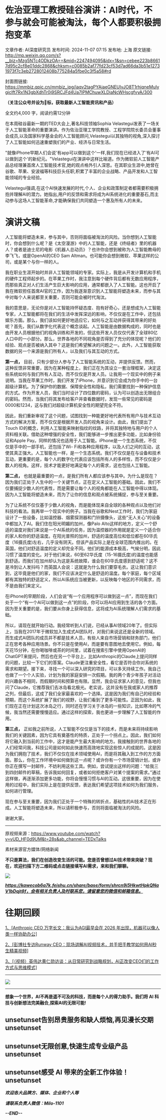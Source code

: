 # 佐治亚理工教授硅谷演讲：AI时代，不参与就会可能被淘汰，每个人都要积极拥抱变革

文章作者: AI深度研究员
发布时间: 2024-11-07 07:15
发布地: 上海
原文链接: http://mp.weixin.qq.com/s?__biz=Mzg5NTc4ODkzOA==&mid=2247494095&idx=1&sn=cebee223b86617d95c2cf8e01ddc2868&chksm=c0085b2af77fd23cf53d7ad66da3b51e12731973f7c3eb2728012408b775284a5fbe0c3f5a58#rd

封面图链接: https://mmbiz.qpic.cn/mmbiz_jpg/iaqv2tagPYAiaeGNEUIvJO8T1rhjqneMuIygicIft7Rx1N3gbXdhTr0j9SRCJFd4Ua7IPMChuwXLDiaNcWHscgfvyA/300

**（关注公众号并设为🌟标，获取最新人工智能资讯和产品）**

全文约4,000 字，阅读约需12分钟

在本周硅谷最新一期的TED大会上,著名科技领袖Sophia
Velastegui发表了一场关于人工智能革命的重要演讲。作为佐治亚理工学院教授、工程学院院长委员会董事会成员,以及国家科学基金会的人工智能顾问,Velastegui以其独特的视角,深入探讨了人工智能如何迅速重塑我们的产业、经济与日常生活。

"就像iPhone早期人们会说'有app可以做到这个'一样,我们现在已经进入了'有AI可以做到这个'的新纪元。"Velastegui在演讲中这样比喻道。作为微软前人工智能产品总经理兼首席人工智能技术官,她的观点格外引人深思。在其职业生涯中,她曾在谷歌、苹果、安波福等科技巨头任职,积累了丰富的企业战略、产品开发和人工智能领域的专业经验。

Velastegui强调,在这个AI快速发展的时代,个人、企业和政策制定者都需要积极拥抱并理解AI的潜力。她指出,用户的反馈和需求将成为AI系统进化的重要基石,而主动参与这场人工智能革命,才能确保我们共同塑造一个惠及所有人的未来。

# 演讲文稿

人工智能将塑造未来，参与其中，否则将面临被淘汰的风险。当你想到人工智能时，你会想到什么呢？是《太空漫游》中的人工智能，还是《终结者》里的机器人？或者是迪士尼的电影《机器人总动员》？也许你会想到被称为人工智能教母的李飞飞，或是OpenAI的CEO
Sam Altman。也可能你会想到微软、苹果这样的公司，或是某个与你一样的人。

我在职业生涯开始时并非人工智能领域的专家。实际上，我是从开发计算机和手机的硬件工程师起步的。在苹果工作时，我注意到每个硬件背后都有无数应用程序，而那些真正对人们生活产生巨大影响的应用，通常都嵌入了人工智能。这也开启了我在微软担任首席AI官的工作，因为我逐渐意识到人工智能将塑造未来，而参与其中对每个人来说都至关重要，否则可能会被时代淘汰。

我的意思是，无论你是对人工智能持怀疑态度、抱有好奇心，还是想成为人工智能专家，人工智能都将在我们的生活中发挥深远的影响，不仅仅是在工作中，还包括娱乐方面。那么，我们该如何更好地适应它，如何与之互动并获得其带来的好处呢？首先，我们从数字化代表这个概念谈起。人工智能是由数据构成的，同时也是由开发人员根据他们的视角训练和开发的，但这些开发人员仅仅代表了全球80亿人口中的一小部分。那么，世界各地的不同视角是否得到了充分的体现呢？他们的经验、观点是否被纳入其中？这是我们希望解决的问题之一。此外，人工智能获取数据的另一个来源是我们所有人，以及我们与其互动的方式。

**第一点，**
目前，只有少部分人参与了人工智能系统的互动，并提供反馈。然而，这种反馈非常重要，因为在某种程度上，我们正在为其设立一套治理框架，决定这些系统如何与我们所有人互动，而不仅仅是开发人员。让我用一个现实中的例子来说明。当我在苹果工作时，我们开发了iPhone，并意识到它会成为你手中的一台超级计算机。为了保护你的数据、保障安全性和隐私，我们需要找到一种保护信息的方式。作为开发人员，我们当时设计了四位数的密码，认为可以创造出无限组合的密码。然而，当我们将其发布给客户并查看数据时，发现一些常见的密码是0000和1234，这与我们对超级计算机安全性的期望完全不符。

因此，我们重新审视了这个问题，试图找到一种能更好地代表所有用户与技术互动方式的解决方案，而不仅仅是根据开发人员的视角来设计。由此，我们提出了Touch
ID的概念，利用人工智能来映射指纹的纹路，并将其独特地与用户的个人资料相关联。借助这种增强的安全性，我们能够进一步推出更多功能，比如身份验证和Apple
Pay。同样的情况也适用于人工智能。iPhone是一个生态系统，不仅仅是手中的一部手机，还包括了Wi-
Fi和各种应用程序，以及人们之间的互动，这使其真正强大。人工智能也一样，是一个生态系统。我们不仅仅是在与设备和技术互动，更重要的是，每个人的数字化代表应该包括所有人的多样性，而不仅仅是少数人的视角。这样，技术才能更好地满足每个人的需求，这也包括人工智能。

**第二点，**
也就是最重要的一点，是我们所有人都应该参与其中。为什么是现在？因为我们正处于人生中的一个关键节点，正在定义人工智能的基础。因此，我们不仅要捕捉少数人的代表性，而是需要让每个人的视角都能在人工智能中得以体现。因为人工智能将塑造未来，而为了让你的信息和观点被系统捕捉，参与至关重要。

为了让系统不仅仅基于少数人的视角，而是能体现来自全球的各种观点以及他们对科技的看法。我再举一个现实中的例子。当我在谷歌和Nest工作时，我们为家庭设计了一些设备，比如温控器、烟雾探测器和门铃摄像头，这些“无人关心”的设备中都加入了AI。我们住在阳光明媚的加州，像Palo
Alto这样的地方，定义一个舒适的温度对我们来说是一个AI系统的任务，因为温控器的作用就是定义一个适合你的家人和你的舒适温度。在阳光普照的加州，舒适的温度高位和低位都在60华氏度（16摄氏度)左右，几乎没有阴天。但该产品实际上是在全球范围内推出的。在英国，他们对舒适温度的定义却完全不同。他们的能源成本极高，气候分明，因此习惯了温度的变化。对于他们来说，60至62华氏度（15-16摄氏度)的温度也能感到舒适。而我们在加州却认为这是系统故障，谁会在60华氏度感到舒适呢？这不是冷到让人发抖吗？而英国人会说：这就是为什么我们要穿毛衣。这让我们意识到，这毕竟是他们的家，我们不应该决定什么是舒适的温度。每个家庭，每个区域都有其独特的舒适定义，所以AI系统应当被更新，以反映每个地区的不同需求，而不是由我们来定义。

在iPhone的早期阶段，人们会说“有一个应用程序可以做到这一点”，而现在我们处于一个“有一个AI可以做到这一点”的阶段，你可以将AI应用到生活的各个方面。因为至关重要的是，我们要从你身上获得信息，这将成为AI系统理解人们需求的基础。

所以，请现在就开始行动。我经常听到人们说，已经从事AI领域20年了。但实际上，当我在2017年于微软加入生成式AI团队时，对我们来说这还是全新的领域。而生成式AI团队的成员并不都是技术人员，有些人来自市场营销和财务部门，他们正在思考各种应用场景。你不只是在使用AI，而是要有意图地去使用它。例如，每天花15分钟，在你喝咖啡或茶的时间里，试着在搜索引擎中使用OpenAI的ChatGPT来提问，然后也在另一个平台上，比如Anthropic的Claude上提问同样的问题，比较一下它们的答案。Claude更注重安全性，看它是否符合你对系统的需求和期望。接下来，寻找一个可以深入研究的项目，可以多天持续工作。我自己也做了一个个人实验，计划为我的家庭安排一次假期。我的两个青少年孩子对活动的兴趣各不相同，而假期时间和预算也有限。显然，我会征求家人的意见，但我也问了Claude，它推荐我们去冰岛看北极光。老实说，这并没有在我或家人的推荐之列，但最后，这成了我们全家最喜欢的一个选择。这是因为我们有自己的经验和预期，而这个系统扩展了我们的视野，让我们看到了更多可能性。正因为如此，我们现在正在计划这次冰岛之行，同时还在学习关于冰岛的一些知识，比如寒冷的气候，我当然还需要慢慢适应。通过这样的探索，我也更进一步理解了人工智能的作用。

**第三点，**
正如我之前所说，人工智能不仅仅是当下的技术，而是未来将持续影响我们的关键因素，因为它具有奠基性的特质，正处于一个拐点上。因此，我们如何将它融入到当前的工作中，这才是能产生最大影响的地方。我接触到的世界各地的人们经常问我，科技公司是如何如此快速而高效地实现这些惊人的成就的。这是因为我们拥抱了技术，我们不仅仅在技术领域使用AI，而是将其融入到工作的方方面面。那么，你在工作环境中如何做到这一点呢？或许你有一个市场营销计划，或许你正在撰写一封邮件，不妨利用这些工具。例如，尝试提出这样的问题：“给我三到四封邮件的草稿，告诉我如何回复，或者如何拒绝客户对某个提案的需求。”通过这样做，再逐渐添加更多功能，你将会慢慢习惯与AI的互动。这很重要，因为在使用的过程中，我们实际上是在提供反馈，表达我们希望这项技术如何为我们服务，如何进行管理。

现在参与至关重要，因为我们正处于一个特殊的转折点，基础性的AI技术正在形成。人工智能将塑造未来，所以请积极参与，否则将面临被淘汰的风险。

谢谢大家。

  

* * *

原视频来源：https://www.youtube.com/watch?v=vUD_HF0d9UM&t=28s&ab_channel=TEDxTalks

素材来源官方媒体/网络新闻

**不只是算法，我们在创造改变生活的可能。您是否曾想过AI技术带来突破？现在，欢迎扫描下方二维码或点击链接填写AI需求，来和我们聊聊。**

![](https://mmbiz.qpic.cn/mmbiz_png/iaqv2tagPYAiaeGNEUIvJO8T1rhjqneMuIYstIt2xKjATFu0OvG6vtVGJ01zcEcgsTUb2X07NmsudCSOIvBhfPHg/640?wx_fmt=png&from=appmsg)

_**https://kawecob6a7k.feishu.cn/share/base/form/shrcn9i5HkwtHpkQNaV1bDqjt8f，会有相关负责人及时联系您，请留意您的微信和邮箱信息。**_

#  往期回顾

[1、[Anthropic CEO 万字长文：我认为AGI最早会在 2026
年出现，机器可以像人类一样协助办公]](https://mp.weixin.qq.com/s?__biz=Mzg5NTc4ODkzOA==&mid=2247493607&idx=1&sn=0a1ffadd2c4350e13baf51e0b0d0e598&chksm=c0085502f77fdc14239a99e12f28403a10c01b44bae521bbc9964266f69d8d20829eb542e181&scene=21#wechat_redirect)

[2、[彭博社专访Runway
CEO：现场讲解AI视频技术，并手把手教学如何用AI秒生精美视频]](https://mp.weixin.qq.com/s?__biz=Mzg5NTc4ODkzOA==&mid=2247493671&idx=1&sn=cb93db6ddaba2feebc3f511b6bc1132c&chksm=c0085ac2f77fd3d495108e72637f1d1a1fd859564ae926527aac75776fa3338e1ea1d5f683d4&scene=21#wechat_redirect)

[3、[（视频）英伟达黄仁勋访谈：从日常研究到战略规划，AI正改变CEO们的工作方式与思维模式]](https://mp.weixin.qq.com/s?__biz=Mzg5NTc4ODkzOA==&mid=2247493684&idx=1&sn=61cbb636a812ddef80e4d87eea787c49&chksm=c0085ad1f77fd3c72e7f6fe742f273ee24bd5b6b975cb683bbf72339f69325ac76ef219ff2c8&scene=21#wechat_redirect)

* * *

![](https://mmbiz.qpic.cn/mmbiz_png/iaqv2tagPYAhtRhTOjz2QwH4dIlC3YUcYbaicMEwjqQqh06Yhdd7EH3r9wiaMRArLz0a6Zhx6uiaUD7hguPfbY0nAg/640?wx_fmt=png&from=appmsg)

****

**想象一个世界，AI不再是遥不可及的科技，而是每个人的得力助手。我们将 AI 科技与创新想法完美融合,探索AI的无限可能!**

##  unsetunset告别昂贵服务和缺人烦恼,再见漫长交期unsetunset

## unsetunset无限创意,快速生成专业级产品unsetunset

## unsetunset感受 AI 带来的全新工作体验！unsetunset

 _**欢迎各大品牌方、媒体、企业和个人等**_

 _**请联系负责人微信：Milo-1101**_

 _**\--END--**_

  
  

